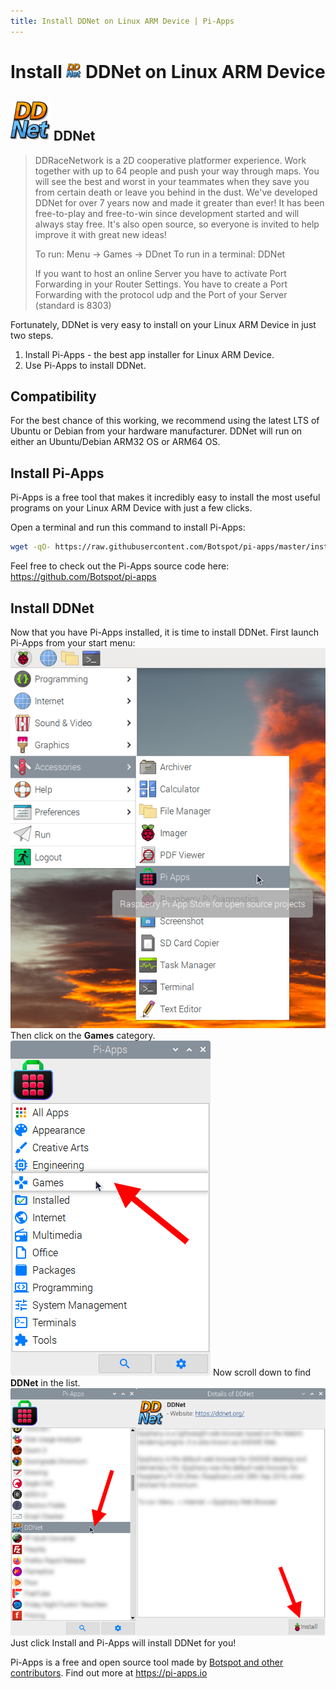 ```yaml
---
title: Install DDNet on Linux ARM Device | Pi-Apps
---
```

<div class="simple-install-content content">

# Install <img src="/img/app-icons/DDNet/icon-64.png" height=24> DDNet on Linux ARM Device

## <img src="/img/app-icons/DDNet/icon-64.png"> DDNet
> DDRaceNetwork is a 2D cooperative platformer experience. Work together with up to 64 people and push your way through maps.
> You will see the best and worst in your teammates when they save you from certain death or leave you behind in the dust.
> We've developed DDNet for over 7 years now and made it greater than ever!
> It has been free-to-play and free-to-win since development started and will always stay free.
> It's also open source, so everyone is invited to help improve it with great new ideas!
> 
> To run: Menu -> Games -> DDnet
> To run in a terminal: DDNet
> 
> If you want to host an online Server you have to activate Port Forwarding in your Router Settings. 
> You have to create a Port Forwarding with the protocol udp and the Port of your Server (standard is 8303) 

Fortunately, DDNet is very easy to install on your Linux ARM Device in just two steps.
1. Install Pi-Apps - the best app installer for Linux ARM Device.
2. Use Pi-Apps to install DDNet.
</div>
<div class="simple-install-content content">

## Compatibility
For the best chance of this working, we recommend using the latest LTS of Ubuntu or Debian from your hardware manufacturer.
DDNet will run on either an Ubuntu/Debian ARM32 OS or ARM64 OS.
</div>
<div class="simple-install-content content">

## Install Pi-Apps

Pi-Apps is a free tool that makes it incredibly easy to install the most useful programs on your Linux ARM Device with just a few clicks.

Open a terminal and run this command to install Pi-Apps:
```bash
wget -qO- https://raw.githubusercontent.com/Botspot/pi-apps/master/install | bash
```
Feel free to check out the Pi-Apps source code here: https://github.com/Botspot/pi-apps
</div>
<div class="simple-install-content content">

## Install DDNet

Now that you have Pi-Apps installed, it is time to install DDNet.
First launch Pi-Apps from your start menu:
<img src="/img/start-menu.png">
Then click on the <b>Games</b> category.
<img src="/img/category-selections/Games.png">
Now scroll down to find <b>DDNet</b> in the list.
<img src="/img/app-icons/DDNet/app-selection.png">
Just click Install and Pi-Apps will install DDNet for you!
</div>
<div class="simple-install-content content">

Pi-Apps is a free and open source tool made by [Botspot and other contributors](/about/#contributors). Find out more at https://pi-apps.io
</div>
